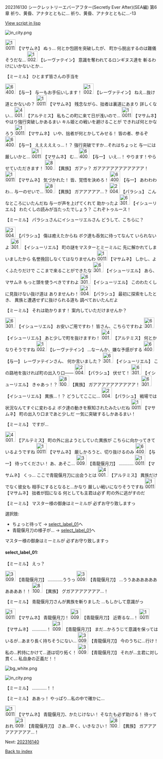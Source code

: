 202316130 シークレットリーエバーアフター(Secretly Ever After)(SEA編) 第6章 祈り、黄昏、アナタとともに…  祈り、黄昏、アナタとともに…-13

[View script in lisp](../scripts/202316130.txt)

![in_city.png](../images/backgrounds/in_city.png)

<img src="../images/units/100111.png" alt="100111.png" height="34"/>
【マサムネ】
ぬぅ…
何とか包囲を突破したが、
町から脱出するのは難儀そうだな…

<img src="../images/units/100221.png" alt="100221.png" height="34"/>
【レーヴァテイン】
意識を奪われてるロンギヌス達を
斬るわけにいかないとか…

【ミーミル】
ひとまず皆さんの手当を

<img src="../images/units/6400511.png" alt="6400511.png" height="34"/>
【与一】
与一もお手伝いします！

<img src="../images/units/100221.png" alt="100221.png" height="34"/>
【レーヴァテイン】
ねえ…抜け道とかないの？

<img src="../images/units/100111.png" alt="100111.png" height="34"/>
【マサムネ】
残念ながら、拙者は裏道にあまり
詳しくない…

<img src="../images/units/400131.png" alt="400131.png" height="34"/>
【アルテミス】
私もこの町に来て日が浅いので…

<img src="../images/units/100111.png" alt="100111.png" height="34"/>
【マサムネ】
やはり強行突破しかあるまい
キル姫との戦いを避けることが
できれば何とかなろう

<img src="../images/units/100111.png" alt="100111.png" height="34"/>
【マサムネ】
いや、拙者が何とかしてみせる！
皆の者、参るぞ

<img src="../images/units/6400511.png" alt="6400511.png" height="34"/>
【与一】
えええええっ…！？
強行突破ですか…それはちょっと
与一には厳しいかと…

<img src="../images/units/100111.png" alt="100111.png" height="34"/>
【マサムネ】
む…

<img src="../images/units/6400511.png" alt="6400511.png" height="34"/>
【与一】
いえ…！
やります！やらせていただきます！

<img src="../images/units/810004.png" alt="810004.png" height="34"/>
【異族】
ガアッ？
ガアアアアアアアアアアア！

<img src="../images/units/100111.png" alt="100111.png" height="34"/>
【マサムネ】
気づかれた！
皆、覚悟を決めろ！

<img src="../images/units/6400511.png" alt="6400511.png" height="34"/>
【与一】
あわわわわ…
与一のせいで…

<img src="../images/units/810004.png" alt="810004.png" height="34"/>
【異族】
ガアアアアア…？

<img src="../images/units/200411.png" alt="200411.png" height="34"/>
【パラシュ】
こんなところにいたんだね
与一が声を上げてくれて
助かったよ

<img src="../images/units/6301411.png" alt="6301411.png" height="34"/>
【イシューリエル】
わたくしの読みが当たったでしょう？
これぞトゥルース！

【ミーミル】
パラシュさんにイシューリエルさん
どうして、こちらに？

<img src="../images/units/200411.png" alt="200411.png" height="34"/>
【パラシュ】
傷は癒えたからね
ボク達も呑気に待ってなんて
いられないよ

<img src="../images/units/6301411.png" alt="6301411.png" height="34"/>
【イシューリエル】
町の謎をマスターとミーミルに
先に解かれてしまいましたから
名誉挽回しなくてはなりませんわ

<img src="../images/units/100111.png" alt="100111.png" height="34"/>
【マサムネ】
しかし、よくふたりだけで
ここまで来ることができたな

<img src="../images/units/6301411.png" alt="6301411.png" height="34"/>
【イシューリエル】
あら、マサムネ
もっと頭を使うべきですわよ

<img src="../images/units/6301411.png" alt="6301411.png" height="34"/>
【イシューリエル】
このわたくしに見抜けない抜け道は
ありませんわ！

<img src="../images/units/200411.png" alt="200411.png" height="34"/>
【パラシュ】
最初に探索をしたとき、
異族と遭遇せずに抜けられる道も
調べておいたんだよ

【ミーミル】
それは助かります！
案内していただけませんか？

<img src="../images/units/6301411.png" alt="6301411.png" height="34"/>
【イシューリエル】
お安いご用ですわ！
皆さん、こちらですわよ

<img src="../images/units/6301411.png" alt="6301411.png" height="34"/>
【イシューリエル】
あと少しで町を抜けますわ！

<img src="../images/units/400131.png" alt="400131.png" height="34"/>
【アルテミス】
何とかなりそうですね

<img src="../images/units/100221.png" alt="100221.png" height="34"/>
【レーヴァテイン】
…なーんか、嫌な予感がする

<img src="../images/units/6400511.png" alt="6400511.png" height="34"/>
【与一】
レーヴァテインさん、
何か言いました？

<img src="../images/units/6301411.png" alt="6301411.png" height="34"/>
【イシューリエル】
この路地を抜ければ町の出入り口――

<img src="../images/units/200411.png" alt="200411.png" height="34"/>
【パラシュ】
伏せて！

<img src="../images/units/6301411.png" alt="6301411.png" height="34"/>
【イシューリエル】
きゃあっ！？

<img src="../images/units/810004.png" alt="810004.png" height="34"/>
【異族】
ガアアアアアアアアアア！

<img src="../images/units/6301411.png" alt="6301411.png" height="34"/>
【イシューリエル】
異族…！？
どうしてここに…

<img src="../images/units/200411.png" alt="200411.png" height="34"/>
【パラシュ】
戦場では状況なんてすぐに変わるよ
ボク達の動きを察知されたみたいだね

<img src="../images/units/100111.png" alt="100111.png" height="34"/>
【マサムネ】
町の出入り口まであと少しだ
一気に突破するしかあるまい！

【ミーミル】
ですが…

<img src="../images/units/400131.png" alt="400131.png" height="34"/>
【アルテミス】
町の外に出ようとしていた異族が
こちらに向かってきているようですね

<img src="../images/units/100111.png" alt="100111.png" height="34"/>
【マサムネ】
厳しかろうと、切り抜けるのみ

<img src="../images/units/6400511.png" alt="6400511.png" height="34"/>
【与一】
待ってください！
あ、あそこ…

<img src="../images/units/300911.png" alt="300911.png" height="34"/>
【青龍偃月刀】
…………

<img src="../images/units/100111.png" alt="100111.png" height="34"/>
【マサムネ】
くっ…
ここで青龍偃月刀に出会うとは

<img src="../images/units/400131.png" alt="400131.png" height="34"/>
【アルテミス】
異族だけでなく彼女も
相手にするとなると…かなり
厳しい戦いになりそうですね

<img src="../images/units/100111.png" alt="100111.png" height="34"/>
【マサムネ】
拙者が囮になる
何としても主君は必ず
町の外に逃がすのだ

【ミーミル】
マスター様の御身はミーミルが
必ずお守り致しますっ

選択肢:
- ちょっと待って → [select_label_01](#select_label_01)へ
- 青龍偃月刀の様子が… → [select_label_01](#select_label_01)へ

マスター様の御身はミーミルが
必ずお守り致しますっ

#### select_label_01:

【ミーミル】
えっ？

<img src="../images/units/300911.png" alt="300911.png" height="34"/>
【青龍偃月刀】
…………ううっ

<img src="../images/units/300911.png" alt="300911.png" height="34"/>
【青龍偃月刀】
…ううああああああああああ！！

<img src="../images/units/810004.png" alt="810004.png" height="34"/>
【異族】
グガアアアアアアア…！

【ミーミル】
青龍偃月刀さんが異族を斬りました
…もしかして意識がっ

<img src="../images/units/100111.png" alt="100111.png" height="34"/>
【マサムネ】
青龍偃月刀！

<img src="../images/units/300911.png" alt="300911.png" height="34"/>
【青龍偃月刀】
近寄るな…！

<img src="../images/units/100111.png" alt="100111.png" height="34"/>
【マサムネ】
…………！

<img src="../images/units/300911.png" alt="300911.png" height="34"/>
【青龍偃月刀】
まだ…かろうじて意識を保っては
いるが…あまり長く持ちそうにない…

<img src="../images/units/300911.png" alt="300911.png" height="34"/>
【青龍偃月刀】
今のうちに…行け！
私の…矜持にかけて…道は切り拓く！

<img src="../images/units/300911.png" alt="300911.png" height="34"/>
【青龍偃月刀】
それが…主君に対し貫く…
私自身の正義だ！！

![bg_white.png](../images/backgrounds/bg_white.png)

![in_city.png](../images/backgrounds/in_city.png)

【ミーミル】
…………！！

【ミーミル】
ああっ！
やっぱり…私の中で確かに…

<img src="../images/units/100111.png" alt="100111.png" height="34"/>
【マサムネ】
青龍偃月刀、かたじけない！
そなたも必ず助ける！
待っておれ

<img src="../images/units/300911.png" alt="300911.png" height="34"/>
【青龍偃月刀】
さあ…早く、いきなさい！

<img src="../images/units/810004.png" alt="810004.png" height="34"/>
【異族】
ガアアアアアアアアア…！


Next: [202316140](202316140.md)

[Back to index](index.md)
